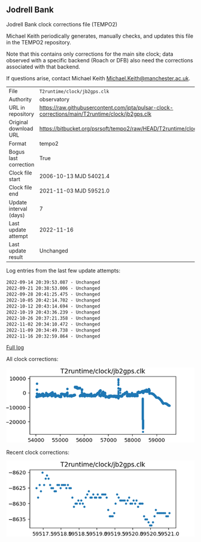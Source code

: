 
## Jodrell Bank

Jodrell Bank clock corrections file (TEMPO2)

Michael Keith periodically generates, manually checks, and updates
this file in the TEMPO2 repository.

Note that this contains only corrections for the main site clock;
data observed with a specific backend (Roach or DFB) also
need the corrections associated with that backend.

If questions arise, contact Michael Keith
<Michael.Keith@manchester.ac.uk>.

|     |     |
|:--- |:--- |
| File | `T2runtime/clock/jb2gps.clk` |
| Authority | observatory |
| URL in repository | <https://raw.githubusercontent.com/ipta/pulsar-clock-corrections/main/T2runtime/clock/jb2gps.clk> |
| Original download URL | <https://bitbucket.org/psrsoft/tempo2/raw/HEAD/T2runtime/clock/jb2gps.clk> |
| Format | tempo2 |
| Bogus last correction | True |
| Clock file start | 2006-10-13 MJD 54021.4 |
| Clock file end | 2021-11-03 MJD 59521.0 |
| Update interval (days) | 7 |
| Last update attempt | 2022-11-16 |
| Last update result | Unchanged |

Log entries from the last few update attempts:
```
2022-09-14 20:39:53.087 - Unchanged
2022-09-21 20:38:53.006 - Unchanged
2022-09-28 20:41:25.475 - Unchanged
2022-10-05 20:42:14.702 - Unchanged
2022-10-12 20:43:14.694 - Unchanged
2022-10-19 20:43:36.239 - Unchanged
2022-10-26 20:37:21.358 - Unchanged
2022-11-02 20:34:10.472 - Unchanged
2022-11-09 20:34:49.738 - Unchanged
2022-11-16 20:32:59.864 - Unchanged
```
[Full log](https://raw.githubusercontent.com/ipta/pulsar-clock-corrections/main/log/T2runtime/clock/jb2gps.clk.log)


All clock corrections:

![plot of all clock corrections](jb2gps.clk.png "All corrections")

Recent clock corrections:

![plot of recent clock corrections](jb2gps.clk.short.png "Recent corrections")

